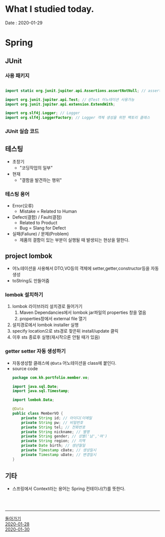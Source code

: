# What I studied today.
Date : 2020-01-29

# Spring
## JUnit
### 사용 패키지
```java

import static org.junit.jupiter.api.Assertions.assertNotNull; // assertNotNull() 사용 가능

import org.junit.jupiter.api.Test; // @Test 어노테이션 사용가능
import org.junit.jupiter.api.extension.ExtendWith;

import org.slf4j.Logger; // Logger 
import org.slf4j.LoggerFactory; // Logger 객체 생성을 위한 팩토리 클래스
```
### JUnit 실습 코드


## 테스팅
- 초창기
    - "코딩작업의 일부"
- 현재
    - "결함을 발견하는 행위"
### 테스팅 용어
- Error(오류)
    - Mistake = Related to Human    
- Defect(결함) / Fault(결점)
    - Related to Product
    - Bug = Slang for Defect
- 실패(Faliure) / 문제(Problem)
    - 제품의 결함이 있는 부분이 실행될 때 발생되는 현상을 말한다.
## project lombok
- 어노테이션을 사용해서 DTO,VO등의 객체에 setter,getter,constructor등을 자동생성 
- toString도 만들어줌   
### lombok 설치하기
1. lombok 라이브러리 설치경로 들어가기
    1. Maven Dependancies에서 lombok jar파일의 properties 창을 열음
    2. properties창에서 external file 열기 
2. 설치경로에서 lombok installer 실행
3. specify location으로 sts경로 찾은뒤 install/update 클릭
4. 이후 sts 종료후 실행(재시작으론 안될 때가 있음)
### getter setter 자동 생성하기
- 자동생성할 클래스에 `@Data` 어노테이션을 class에 붙인다.
- source code 
    ```java
    package com.kh.portfolio.member.vo;

    import java.sql.Date;
    import java.sql.Timestamp;

    import lombok.Data;

    @Data
    public class MemberVO {
        private String id; // 아이디(이메일
        private String pw; // 비밀번호
        private String tel; // 전화번호
        private String nickname; // 별명
        private String gender; // 성별('남','여')
        private String region; // 지역
        private Date birth; // 생년월일
        private Timestamp cDate; // 생성일시
        private Timestamp uDate; // 변경일시
    }
    ```
## 기타
- 스프링에서 Context라는 용어는 Spring 컨테이너(?)를 뜻한다.

<br><br><hr>

[돌아가기](../README.md)  
[2020-01-28](whatIStudied_200123.md)  
[2020-01-30](whatIStudied_200129.md)  


